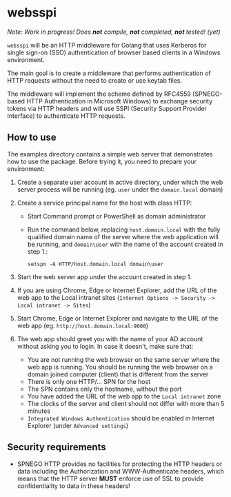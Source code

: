 # websspi

*Note: Work in progress! Does **not** compile, **not** completed, **not** tested! (yet)*

`websspi` will be an HTTP middleware for Golang that uses Kerberos for single sign-on (SSO) authentication of browser based clients in a Windows environment.

The main goal is to create a middleware that performs authentication of HTTP requests without the need to create or use keytab files.

The middleware will implement the scheme defined by RFC4559 (SPNEGO-based HTTP Authentication in Microsoft Windows) to exchange security tokens via HTTP headers and will use SSPI (Security Support Provider Interface) to authenticate HTTP requests.

## How to use

The examples directory contains a simple web server that demonstrates how to use the package.
Before trying it, you need to prepare your environment:

1. Create a separate user account in active directory, under which the web server process will be running (eg. `user` under the `domain.local` domain)

2. Create a service principal name for the host with class HTTP:
   - Start Command prompt or PowerShell as domain administrator
   - Run the command below, replacing `host.domain.local` with the fully qualified domain name of the server where the web application will be running, and `domain\user` with the name of the account created in step 1.:

         setspn -A HTTP/host.domain.local domain\user

3. Start the web server app under the account created in step 1.

4. If you are using Chrome, Edge or Internet Explorer, add the URL of the web app to the Local intranet sites (`Internet Options -> Security -> Local intranet -> Sites`)

5. Start Chrome, Edge or Internet Explorer and navigate to the URL of the web app (eg. `http://host.domain.local:9000`)

6. The web app should greet you with the name of your AD account without asking you to login. In case it doesn't, make sure that:

   - You are not running the web browser on the same server where the web app is running. You should be running the web browser on a domain joined computer (client) that is different from the server
   - There is only one HTTP/... SPN for the host
   - The SPN contains only the hostname, without the port
   - You have added the URL of the web app to the `Local intranet` zone
   - The clocks of the server and client should not differ with more than 5 minutes
   - `Integrated Windows Authentication` should be enabled in Internet Explorer (under `Advanced settings`)

## Security requirements

- SPNEGO HTTP provides no facilities for protecting the HTTP headers or data including the Authorization and WWW-Authenticate headers, which means that the HTTP server **MUST** enforce use of SSL to provide confidentiality to data in these headers!
